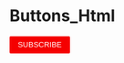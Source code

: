 # Buttons_Html
<style>
    .subscribe {
    background-color: rgb(245, 0, 0);
    color: white;
    border: none;
    height: 30px;
    width: 106;
    border-radius: 2px;
    cursor: pointer;
    margin-right: 8px;
    }
</style>
<button class="subscribe">
    SUBSCRIBE 
</button>
